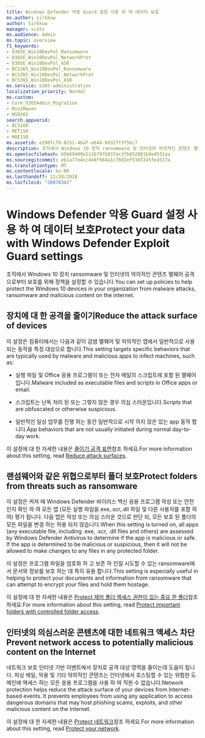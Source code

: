 ```yaml
---
title: Windows Defender 악용 Guard 설정 사용 하 여 데이터 보호
ms.author: sirkkuw
author: Sirkkuw
manager: scotv
ms.audience: Admin
ms.topic: overview
f1_keywords:
- O365E_Win10DevPol_Ransomware
- O365E_Win10DevPol_NetworkProt
- O365E_Win10DevPol_ASR
- BCS365_Win10DevPol_Ransomware
- BCS365_Win10DevPol_NetworkProt
- BCS365_Win10DevPol_ASR
ms.service: o365-administration
localization_priority: Normal
ms.custom:
- Core_O365Admin_Migration
- MiniMaven
- MSB365
search.appverid:
- BCS160
- MET150
- MOE150
ms.assetid: e298fcf8-0151-46af-a644-9d327f3f5bc7
description: 조직에서 Windows 10 장치 ransomware 및 인터넷의 악의적인 콘텐츠 맬웨어 공격 으로부터 보호 하는 방법에 알아봅니다.
ms.openlocfilehash: b5b69409e1116797b837ac3fb452801b9e4531aa
ms.sourcegitcommit: eb1a77e4cc4e8f564a1c78d2ef53d7245fe4517a
ms.translationtype: MT
ms.contentlocale: ko-KR
ms.lasthandoff: 11/28/2018
ms.locfileid: "26870342"
---
```

# <a name="protect-your-data-with-windows-defender-exploit-guard-settings"></a><span data-ttu-id="feda5-103">Windows Defender 악용 Guard 설정 사용 하 여 데이터 보호</span><span class="sxs-lookup"><span data-stu-id="feda5-103">Protect your data with Windows Defender Exploit Guard settings</span></span>

<span data-ttu-id="feda5-104">조직에서 Windows 10 장치 ransomware 및 인터넷의 악의적인 콘텐츠 맬웨어 공격 으로부터 보호를 위해 정책을 설정할 수 있습니다.</span><span class="sxs-lookup"><span data-stu-id="feda5-104">You can set up policies to help protect the Windows 10 devices in your organization from malware attacks, ransomware and malicious content on the internet.</span></span>
  
## <a name="reduce-the-attack-surface-of-devices"></a><span data-ttu-id="feda5-105">장치에 대 한 공격을 줄이기</span><span class="sxs-lookup"><span data-stu-id="feda5-105">Reduce the attack surface of devices</span></span>

<span data-ttu-id="feda5-106">이 설정은 컴퓨터에서는 다음과 같이 감염 맬웨어 및 악의적인 앱에서 일반적으로 사용 되는 동작을 특정 대상으로 합니다.</span><span class="sxs-lookup"><span data-stu-id="feda5-106">This setting targets specific behaviors that are typically used by malware and malicious apps to infect machines, such as:</span></span>
  
- <span data-ttu-id="feda5-107">실행 파일 및 Office 응용 프로그램이 또는 전자 메일의 스크립트에 포함 된 맬웨어입니다.</span><span class="sxs-lookup"><span data-stu-id="feda5-107">Malware included as executable files and scripts in Office apps or email.</span></span>
    
- <span data-ttu-id="feda5-108">스크립트는 난독 처리 된 또는 그렇지 않은 경우 의심 스러운입니다.</span><span class="sxs-lookup"><span data-stu-id="feda5-108">Scripts that are obfuscated or otherwise suspicious.</span></span>
    
- <span data-ttu-id="feda5-109">일반적인 일상 업무를 진행 하는 동안 일반적으로 시작 하지 않은 있는 app 동작 합니다.</span><span class="sxs-lookup"><span data-stu-id="feda5-109">App behaviors that are not usually initiated during normal day-to-day work.</span></span>
    
<span data-ttu-id="feda5-110">이 설정에 대 한 자세한 내용은 [줄이기 공격 표면](https://go.microsoft.com/fwlink/?linkid=870417)참조 하세요.</span><span class="sxs-lookup"><span data-stu-id="feda5-110">For more information about this setting, read [Reduce attack surfaces](https://go.microsoft.com/fwlink/?linkid=870417).</span></span>
  
## <a name="protect-folders-from-threats-such-as-ransomware"></a><span data-ttu-id="feda5-111">랜섬웨어와 같은 위협으로부터 폴더 보호</span><span class="sxs-lookup"><span data-stu-id="feda5-111">Protect folders from threats such as ransomware</span></span>

<span data-ttu-id="feda5-p101">이 설정은 켜져 때 Windows Defender 바이러스 백신 응용 프로그램 악성 또는 안전 인지 확인 하 여 모든 앱 (모든 실행 파일을.exe,.scr,.dll 파일 및 다른 사용자를 포함 하 여) 평가 됩니다. 다음 앱은 악성 또는 의심 스러운 것으로 판단 되, 모든 보호 된 폴더의 모든 파일을 변경 하는 허용 되지 않습니다.</span><span class="sxs-lookup"><span data-stu-id="feda5-p101">When this setting is turned on, all apps (any executable file, including .exe, .scr, .dll files and others) are assessed by Windows Defender Antivirus to determine if the app is malicious or safe. If the app is determined to be malicious or suspicious, then it will not be allowed to make changes to any files in any protected folder.</span></span>
  
<span data-ttu-id="feda5-114">이 설정은 프로그램 파일을 암호화 하 고 보존 하 인질 시도할 수 있는 ransomware에서 문서와 정보를 보호 하는 데 특히 유용 합니다.</span><span class="sxs-lookup"><span data-stu-id="feda5-114">This setting is especially useful in helping to protect your documents and information from ransomware that can attempt to encrypt your files and hold them hostage.</span></span>
  
<span data-ttu-id="feda5-115">이 설정에 대 한 자세한 내용은 [Protect 제어 폴더 액세스 권한이 있는 중요 한 폴더](https://go.microsoft.com/fwlink/?linkid=870418)참조 하세요.</span><span class="sxs-lookup"><span data-stu-id="feda5-115">For more information about this setting, read [Protect important folders with controlled folder access](https://go.microsoft.com/fwlink/?linkid=870418).</span></span>
  
## <a name="prevent-network-access-to-potentially-malicious-content-on-the-internet"></a><span data-ttu-id="feda5-116">인터넷의 의심스러운 콘텐츠에 대한 네트워크 액세스 차단</span><span class="sxs-lookup"><span data-stu-id="feda5-116">Prevent network access to potentially malicious content on the Internet</span></span>

<span data-ttu-id="feda5-p102">네트워크 보호 인터넷 기반 이벤트에서 장치로 공격 대상 영역을 줄이는데 도움이 됩니다. 피싱 메일, 악용 및 기타 악의적인 콘텐츠는 인터넷에서 호스팅할 수 있는 위험한 도메인에 액세스 하는 모든 응용 프로그램을 사용 하 여 직원 수 없습니다.</span><span class="sxs-lookup"><span data-stu-id="feda5-p102">Network protection helps reduce the attack surface of your devices from Internet-based events. It prevents employees from using any application to access dangerous domains that may host phishing scams, exploits, and other malicious content on the Internet.</span></span>
  
<span data-ttu-id="feda5-119">이 설정에 대 한 자세한 내용은 [Protect 네트워크](https://go.microsoft.com/fwlink/?linkid=870419)참조 하세요.</span><span class="sxs-lookup"><span data-stu-id="feda5-119">For more information about this setting, read [Protect your network](https://go.microsoft.com/fwlink/?linkid=870419).</span></span>
  

